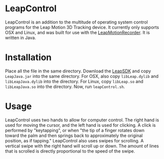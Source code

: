 LeapControl
===========

LeapControl is an addition to the multitude of operating system control programs for the Leap Motion 3D Tracking device. It currently only supports OSX and Linux, and was built for use with the [LeapMotionRecorder](https://github.com/alexanderchan97/LeapMotionRecorder). It is written in Java.

# <a name="installation"></a>Installation
Place all the file in the same directory. Download the [LeapSDK](https://developer.leapmotion.com) and copy `LeapJava.jar` into the same directory. For OSX, also copy `libLeap.dylib` and `libLeapJava.dylib` into the directory. For Linux, copy `libLeap.so` and `libLeapJava.so` into the directory. Now, run `leapControl.sh`.


# <a name="usage"></a>Usage
LeapControl uses two hands to allow for computer control. The right hand is used for moving the cursor, and the left hand is used for clicking. A click is performed by "keytapping", or when "the tip of a finger rotates down toward the palm and then springs back to approximately the original position, as if tapping."
LeapControl also uses swipes for scrolling. A vertical swipe with the right hand will scroll up or down. The amount of lines that is scrolled is directly proportional to the speed of the swipe.